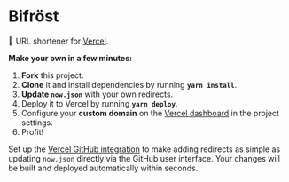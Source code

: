 # Bifröst
🌉 URL shortener for [Vercel](https://vercel.com).

**Make your own in a few minutes:**

1. **Fork** this project.
1. **Clone** it and install dependencies by running **`yarn install`**.
1. **Update `now.json`** with your own redirects.
1. Deploy it to Vercel by running **`yarn deploy`**.
1. Configure your **custom domain** on the [Vercel dashboard](https://vercel.com/dashboard) in the project settings.
1. Profit!

Set up the [Vercel GitHub integration](https://vercel.com/github) to make adding redirects as simple as updating `now.json` directly via the GitHub user interface. Your changes will be built and deployed automatically within seconds.
